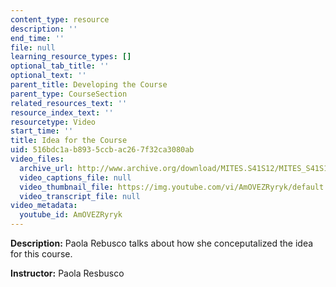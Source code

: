 ```yaml
---
content_type: resource
description: ''
end_time: ''
file: null
learning_resource_types: []
optional_tab_title: ''
optional_text: ''
parent_title: Developing the Course
parent_type: CourseSection
related_resources_text: ''
resource_index_text: ''
resourcetype: Video
start_time: ''
title: Idea for the Course
uid: 516bdc1a-b893-5ccb-ac26-7f32ca3080ab
video_files:
  archive_url: http://www.archive.org/download/MITES.S41S12/MITES_S41S12_Teaching01_300k.mp4
  video_captions_file: null
  video_thumbnail_file: https://img.youtube.com/vi/AmOVEZRyryk/default.jpg
  video_transcript_file: null
video_metadata:
  youtube_id: AmOVEZRyryk
---
```


**Description:** Paola Rebusco talks about how she conceputalized the idea for this course.

**Instructor:** Paola Resbusco